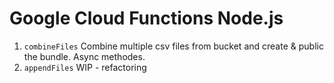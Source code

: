 # Google Cloud Functions Node.js

1. `combineFiles` Combine multiple csv files from bucket and create & public the bundle. Async methodes.
2. `appendFiles` WIP - refactoring
